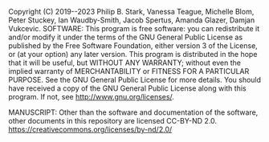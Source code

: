 Copyright (C) 2019--2023 Philip B. Stark, Vanessa Teague, Michelle Blom, Peter Stuckey, Ian Waudby-Smith, Jacob Spertus, Amanda Glazer, Damjan Vukcevic.
SOFTWARE:
This program is free software: you can redistribute it and/or modify it under the terms of the GNU General Public License as published by the Free Software Foundation, either version 3 of the License, or (at your option) any later version. This program is distributed in the hope that it will be useful, but WITHOUT ANY WARRANTY; without even the implied warranty of MERCHANTABILITY or FITNESS FOR A PARTICULAR PURPOSE. See the GNU General Public License for more details. You should have received a copy of the GNU General Public License along with this program. If not, see <http://www.gnu.org/licenses/>.

MANUSCRIPT:
Other than the software and documentation of the software, other documents in this repository are licensed CC-BY-ND 2.0.
https://creativecommons.org/licenses/by-nd/2.0/
